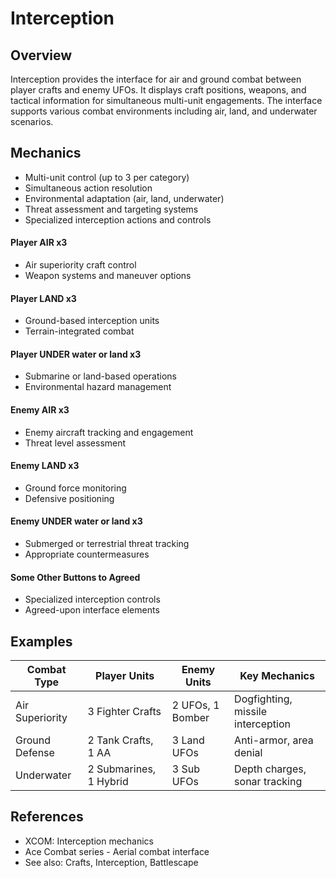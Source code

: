 # Interception

## Overview
Interception provides the interface for air and ground combat between player crafts and enemy UFOs. It displays craft positions, weapons, and tactical information for simultaneous multi-unit engagements. The interface supports various combat environments including air, land, and underwater scenarios.

## Mechanics
- Multi-unit control (up to 3 per category)
- Simultaneous action resolution
- Environmental adaptation (air, land, underwater)
- Threat assessment and targeting systems
- Specialized interception actions and controls

#### Player AIR x3
- Air superiority craft control
- Weapon systems and maneuver options

#### Player LAND x3
- Ground-based interception units
- Terrain-integrated combat

#### Player UNDER water or land x3
- Submarine or land-based operations
- Environmental hazard management

#### Enemy AIR x3
- Enemy aircraft tracking and engagement
- Threat level assessment

#### Enemy LAND x3
- Ground force monitoring
- Defensive positioning

#### Enemy UNDER water or land x3
- Submerged or terrestrial threat tracking
- Appropriate countermeasures

#### Some Other Buttons to Agreed
- Specialized interception controls
- Agreed-upon interface elements

## Examples
| Combat Type | Player Units | Enemy Units | Key Mechanics |
|-------------|--------------|-------------|---------------|
| Air Superiority | 3 Fighter Crafts | 2 UFOs, 1 Bomber | Dogfighting, missile interception |
| Ground Defense | 2 Tank Crafts, 1 AA | 3 Land UFOs | Anti-armor, area denial |
| Underwater | 2 Submarines, 1 Hybrid | 3 Sub UFOs | Depth charges, sonar tracking |

## References
- XCOM: Interception mechanics
- Ace Combat series - Aerial combat interface
- See also: Crafts, Interception, Battlescape